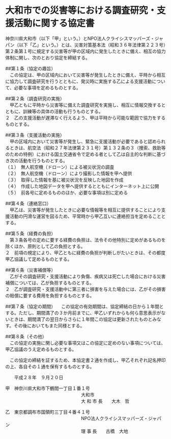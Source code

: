 # 大和市での災害等における調査研究・支援活動に関する協定書

神奈川県大和市（以下「甲」という。）とNPO法人クライシスマッパーズ・ジャパン（以下「乙」という。）とは、災害対策基本法（昭和３６年法律第２２３号）第２条第１号に規定する災害等が甲の区域内に発生したときに備え、相互の協力体制に関し、次のとおり協定を締結する。  
##第１条（協定の趣旨）  
　この協定は、甲の区域内において災害等が発生したときに備え、平時から相互に協力して調査研究を行うとともに、発災時に実施する乙による支援活動について、必要な事項を定めるものとする。  
##第２条（調査研究の実施）  
　甲乙ともに平時から災害等に備えた調査研究を実施し、相互に情報交換するとともに、訓練等の具体の活動も行うものとする。  
２　乙の支援活動が遅滞なく行えるよう、甲は平時から可能な範囲で協力をするものとする。  
##第３条（支援活動の実施）  
　甲の区域内において災害等が発生し、緊急に支援活動が必要であると認められるときは、航空法（昭和２７年法律第２３１号）第１３２条の３（捜索、救助等のための特例）における国土交通省令で定める者として乙は自主的な判断に基づき次の活動を行うものとする。  （１）　無人航空機（ドローン）による被災状況の調査  
（２）　無人航空機（ドローン）により撮影した情報を甲へ提供  
（３）　取得した情報を基に被災状況を反映した地図を作成  
（４）　作成した地図データを甲へ提供するとともにインターネット上に公開  
（５）　前各号に定めるもののほか、必要な事項は別に定める  
##第４条（連絡窓口）  
　甲乙は、災害等が発生したときに必要な情報等を相互に提供することにより支援活動の円滑な運営を図るため、平常時から甲乙互いに連絡担当を定めることとする。  
##第５条（経費の負担）  
　第３条各号の定めに要する経費の負担は、法令その他特別に定めがあるものを除くほか、原則として乙の負担とする。  
２　前項の規定により、甲乙ともに経費の負担が判断しがたいときは、その都度甲乙協議して定めるものとする。  

##第６条（災害補償等）  
　乙がその調査研究・支援活動により負傷、疾病又は死亡した場合における災害補償については、乙が負担するものとする。  
２　乙が調査研究・支援活動中に第三者に損害を与えた場合には、乙がその損害の賠償に要する費用を負担するものとする。  
##第７条（協定の期間）
　この協定の有効期間は、協定締結の日から１年間とする。ただし、期間満了の３か月前までに、甲乙いずれからも何ら意思表示がないときは、期間満了の翌日からさらに１年間この協定は更新されたものとみなす。その後においてもまた同様とする。  
##第８条（その他）  
　この協定の実施に関し必要な事項又はこの協定に定めのない事項については、甲乙協議のうえ定めるものとする。  
　この協定の締結を証するため、本協定書２通を作成し、甲乙それぞれ記名押印の上、各自その１通を保有するものとする。  
　　平成２８年　９月２０日  
甲　神奈川県大和市下鶴間一丁目１番１号  
　　　　　　　　　　　　　　　　　大和市  
　　　　　　　　　　　　　　　　　大 和 市 長　　大木　哲  
乙　東京都調布市国領町三丁目４番４１号  
　　　　　　　　　　　　　　　　　NPO法人クライシスマッパーズ・ジャパン  
　　　　　　　　　　　　　　　　　理  事  長　　古橋　大地
